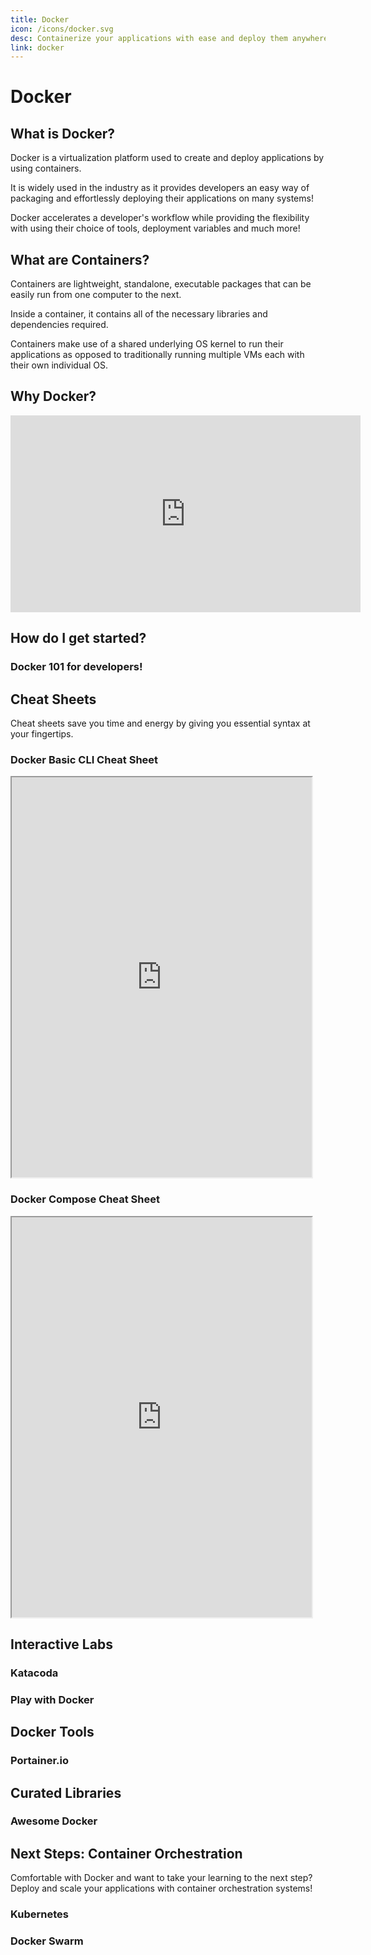 ```yaml
---
title: Docker
icon: /icons/docker.svg
desc: Containerize your applications with ease and deploy them anywhere!
link: docker
---
```


# Docker

## What is Docker?

Docker is a virtualization platform used to create and deploy applications by using containers.

It is widely used in the industry as it provides developers an easy way of packaging and effortlessly deploying their applications on many systems!

Docker accelerates a developer's workflow while providing the flexibility with using their choice of tools, deployment variables and much more!

## What are Containers?

Containers are lightweight, standalone, executable packages that can be easily run from one computer to the next.
 
Inside a container, it contains all of the necessary libraries and dependencies required.
 
Containers make use of a shared underlying OS kernel to run their applications as opposed to traditionally running multiple VMs each with their own individual OS.

<grid-1-x-2 button="Check it out!" :reversed="true" link="https://www.netapp.com/us/info/what-are-containers.aspx" img-src="https://www.docker.com/sites/default/files/d8/2018-11/docker-containerized-and-vm-transparent-bg.png" desc="Find out more about containers and their benefits!"></grid-1-x-2>

## Why Docker?

<div style="padding:0 0 0 0;position:relative;"><iframe width="560" height="315" src="https://www.youtube.com/embed/_dfLOzuIg2o?controls=0&amp;start=18&end=242" frameborder="0" allow="accelerometer; autoplay; encrypted-media; gyroscope; picture-in-picture" allowfullscreen></iframe></div>

## How do I get started?

### Docker 101 for developers!

<grid-1-x-2 button="Start Learning!" link="https://www.docker.com/101-tutorial" img-src="https://www.docker.com/sites/default/files/d8/2020-03/playwithdockertoo.png" desc="In this course, you will learn the Docker basics through a series of interactive tutorials!" button="Start Learning!"></grid-1-x-2>

## Cheat Sheets

Cheat sheets save you time and energy by giving you essential syntax at your fingertips.

<div class="scrolling-wrapper">
  
  <div class="scroll-child">

### Docker Basic CLI Cheat Sheet

   <iframe src="https://lostindetails.com/cheatsheet/docker/docker_blue2_light.pdf" width="480" height="640"></iframe>
   </div>

   <div class="scroll-child">

### Docker Compose Cheat Sheet

   <iframe src="https://cheatography.com//gauravpandey44/cheat-sheets/docker-compose/pdf_bw/" width="480" height="640"></iframe>
   </div>
</div>

<grid-1-x-2 img-Src="https://raw.githubusercontent.com/sangam14/dockercheatsheets/master/dockercheatsheet8.png" link="http://dockerlabs.collabnix.com/docker/cheatsheet/" button="Check it out!" desc="An essential and comprehensive list of most Docker commands with usage examples!"></grid-1-x-2>
<grid-1-x-2 :reversed="true" img-Src="https://extremeautomation.io/img/cheatsheets/cheat_sheet_docker_page_1.png" link="https://extremeautomation.io/img/cheatsheets/cheat_sheet_docker_page_1.png" button="Check it out!" desc="A DockerFile and definition cheat sheet!"></grid-1-x-2>

## Interactive Labs

### Katacoda
<grid-1-x-2 img-Src="https://raw.githubusercontent.com/katacoda/scenario-examples/master/assets/avatar.png" link="https://www.katacoda.com/courses/docker" button="Check it out!" desc="Get more hands on experience with Docker and containers through interactive labs and scenarios!"></grid-1-x-2>

### Play with Docker
<grid-1-x-2 :reversed="true" img-Src="https://www.docker.com/sites/default/files/d8/styles/role_icon/public/2020-01/Moby-and-Friends.jpeg?itok=pwBxOtY6" link="https://training.play-with-docker.com/" button="Check it out!" desc="More labs and tutorials that are specific to Developers, System Administrators and more!"></grid-1-x-2>

## Docker Tools

### Portainer.io
<grid-1-x-2 img-Src="https://raw.githubusercontent.com/portainer/portainer/develop/app/assets/images/logo_alt.png" link="https://www.portainer.io/" button="Check it out!" desc="Setup and deploy your containers with a click of a button!"></grid-1-x-2>

## Curated Libraries

### Awesome Docker
<grid-1-x-2 :reversed="true" img-Src="https://deploybot.com/assets/blog/Using-Docker-Containersposting.png" link="https://github.com/veggiemonk/awesome-docker#contents-" button="Check it out!" desc="A curated list of awesome resources, projects, tools and other things related to Docker!"></grid-1-x-2>

## Next Steps: Container Orchestration
Comfortable with Docker and want to take your learning to the next step?
Deploy and scale your applications with container orchestration systems!

### Kubernetes
<grid-1-x-2 img-Src="https://raw.githubusercontent.com/kubernetes/kubernetes/master/logo/logo.png" link="https://kubernetes.io/docs/concepts/overview/what-is-kubernetes/" button="Explore Kubernetes!" desc="The most popular container orchestration system used to launch and scale your applications!"></grid-1-x-2>

### Docker Swarm
<grid-1-x-2 :reversed="true" img-Src="https://raw.githubusercontent.com/play-with-docker/play-with-docker/master/www/assets/swarm.png" link="https://rominirani.com/docker-swarm-tutorial-b67470cf8872" button="Explore Docker Swarm!" desc="Another widely used orchestration system for managing containers!"></grid-1-x-2>
